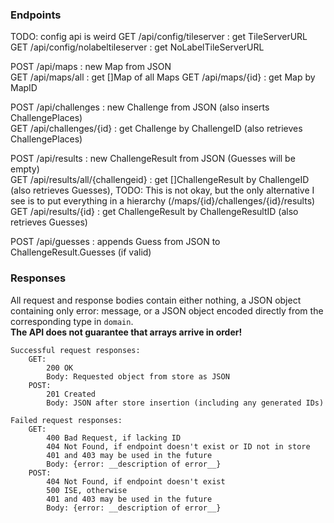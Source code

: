 
### Endpoints

TODO: config api is weird
GET /api/config/tileserver : get TileServerURL  
GET /api/config/nolabeltileserver : get NoLabelTileServerURL  

POST /api/maps : new Map from JSON  
GET  /api/maps/all : get []Map of all Maps
GET  /api/maps/{id} : get Map by MapID  

POST /api/challenges : new Challenge from JSON (also inserts ChallengePlaces)  
GET /api/challenges/{id} : get Challenge by ChallengeID (also retrieves ChallengePlaces)  

POST /api/results : new ChallengeResult from JSON (Guesses will be empty)  
GET /api/results/all/{challengeid} : get []ChallengeResult by ChallengeID (also retrieves Guesses), TODO: This is not okay, but the only alternative I see is to put everything in a hierarchy (/maps/{id}/challenges/{id}/results)
GET /api/results/{id} : get ChallengeResult by ChallengeResultID (also retrieves Guesses)  

POST /api/guesses : appends Guess from JSON to ChallengeResult.Guesses (if valid)  

### Responses

All request and response bodies contain either nothing, a JSON object containing only error: message, or a JSON object encoded directly from the corresponding type in `domain`.  
**The API does not guarantee that arrays arrive in order!**

```
Successful request responses:  
    GET:  
        200 OK  
        Body: Requested object from store as JSON  
    POST:  
        201 Created  
        Body: JSON after store insertion (including any generated IDs)  

Failed request responses:  
    GET:  
        400 Bad Request, if lacking ID  
        404 Not Found, if endpoint doesn't exist or ID not in store  
        401 and 403 may be used in the future  
        Body: {error: __description of error__}  
    POST:  
        404 Not Found, if endpoint doesn't exist  
        500 ISE, otherwise  
        401 and 403 may be used in the future  
        Body: {error: __description of error__}  
```